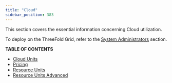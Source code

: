 ```yaml
---
title: "Cloud"
sidebar_position: 383
---
```




This section covers the essential information concerning Cloud utilization.

To deploy on the ThreeFold Grid, refer to the [System Administrators](../../documentation/system_administrators/system_administrators.md) section.

**TABLE OF CONTENTS**

- [Cloud Units](./cloudunits.md)
- [Pricing](./pricing/pricing_toc.md)
- [Resource Units](./resource_units_calc_cloudunits.md)
- [Resource Units Advanced](./resourceunits_advanced.md)